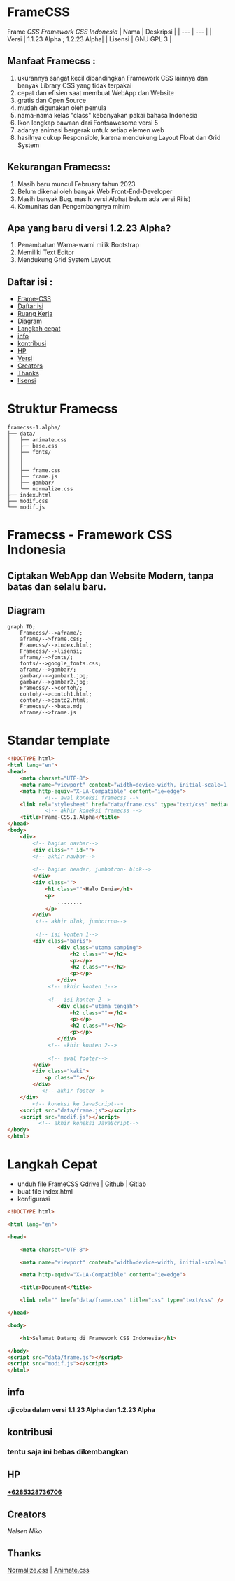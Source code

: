 # FrameCSS
Frame _CSS Framework CSS Indonesia_
| Nama | Deskripsi |
| --- | --- |
| Versi | 1.1.23 Alpha ; 1.2.23 Alpha| 
| Lisensi | GNU GPL 3 |

## Manfaat Framecss :
1. ukurannya sangat kecil dibandingkan Framework CSS lainnya dan banyak Library CSS yang tidak terpakai
2. cepat dan efisien saat membuat WebApp dan Website
3. gratis dan Open Source
4. mudah digunakan oleh pemula
5. nama-nama kelas "class" kebanyakan pakai bahasa Indonesia
6. Ikon lengkap bawaan dari Fontsawesome versi 5
7. adanya animasi bergerak untuk setiap elemen web
8. hasilnya cukup Responsible, karena mendukung Layout Float dan Grid System

## Kekurangan Framecss:
1. Masih baru muncul February tahun 2023
2. Belum dikenal oleh banyak Web Front-End-Developer
3. Masih banyak Bug, masih versi Alpha( belum ada versi Rilis)
4. Komunitas dan Pengembangnya minim

## Apa yang baru di versi 1.2.23 Alpha?
1. Penambahan Warna-warni milik Bootstrap
2. Memiliki Text Editor
3. Mendukung Grid System Layout
## Daftar isi :

- [Frame-CSS](#frame-css)
- [Daftar isi](#daftar-isi)
- [Ruang Kerja](#ruang-kerja)
- [Diagram](#diagram)
- [Langkah cepat ](#langkah-cepat)
- [info](#info)
- [kontribusi](#kontribusi)
- [HP](#hp)
- [Versi](#versi)
- [Creators](#creators)
- [Thanks](#thanks)
- [lisensi](#lisensi)

# Struktur Framecss 

  ```text
framecss-1.alpha/
├── data/
│   ├── animate.css
│   ├── base.css
│   ├── fonts/
│   │  
│   │   
│   ├── frame.css
│   ├── frame.js
│   ├── gambar/
│   └── normalize.css
├── index.html
├── modif.css
└── modif.js
  ```
# Framecss - Framework CSS Indonesia 
## Ciptakan WebApp dan Website Modern, tanpa batas dan selalu baru.
## Diagram
```mermaid
graph TD;
    Framecss/-->aframe/;
    aframe/-->frame.css;
    Framecss/-->index.html;
    Framecss/-->lisensi;
    aframe/-->fonts/;
    fonts/-->google_fonts.css;
    aframe/-->gambar/;
    gambar/-->gambar1.jpg;
    gambar/-->gambar2.jpg;
    Framecss/-->contoh/;
    contoh/-->contoh1.html;
    contoh/-->conto2.html;
    Framecss/-->baca.md;
    aframe/-->frame.js
```
# Standar template 
```html
<!DOCTYPE html>
<html lang="en">
<head>
    <meta charset="UTF-8">
    <meta name="viewport" content="width=device-width, initial-scale=1.0">
    <meta http-equiv="X-UA-Compatible" content="ie=edge">
            <!-- awal koneksi framecss -->
    <link rel="stylesheet" href="data/frame.css" type="text/css" media="all" />
            <!-- akhir koneksi framecss -->
    <title>Frame-CSS.1.Alpha</title>
</head>
<body>
    <div>
        <!-- bagian navbar-->
        <div class="" id="">
        <!-- akhir navbar-->
        
        <!-- bagian header, jumbotron- blok-->
        </div>
        <div class="">
            <h1 class="">Halo Dunia</h1>
            <p>
                ........
            </p>
        </div>
         <!-- akhir blok, jumbotron-->
         
         <!-- isi konten 1-->
        <div class="baris">
                <div class="utama samping">
                    <h2 class=""></h2>
                    <p></p>
                    <h2 class=""></h2>
                    <p></p>
                </div>
             <!-- akhir konten 1-->
             
             <!-- isi konten 2-->
                <div class="utama tengah">
                    <h2 class=""></h2>
                    <p></p>
                    <h2 class=""></h2>
                    <p></p>
                </div>
             <!-- akhir konten 2-->
             
             <!-- awal footer-->
        </div>
        <div class="kaki">
            <p class=""></p>
        </div>
           <!-- akhir footer-->
    </div>
        <!-- koneksi ke JavaScript-->
    <script src="data/frame.js"></script>
    <script src="modif.js"></script>
          <!-- akhir koneksi JavaScript-->
</body>
</html>
```
# Langkah Cepat
- unduh file FrameCSS [Gdrive](https://google.drive.com) | [Github](https://github.com/nelsenpro/aframe) | [Gitlab](https://)
- buat file index.html
- konfigurasi 
```html
<!DOCTYPE html>

<html lang="en">

<head>

    <meta charset="UTF-8">

    <meta name="viewport" content="width=device-width, initial-scale=1.0">

    <meta http-equiv="X-UA-Compatible" content="ie=edge">

    <title>Document</title>

    <link rel="" href="data/frame.css" title="css" type="text/css" />

</head>

<body>

    <h1>Selamat Datang di Framework CSS Indonesia</h1>

</body>
<script src="data/frame.js"></script>
<script src="modif.js"></script>
</html>
```

<!-- Text -->
## info
#### uji coba dalam versi 1.1.23 Alpha dan 1.2.23 Alpha 
## kontribusi 
<!-- Text -->
### tentu saja ini bebas dikembangkan
## HP
#### [+6285328736706](https://wa.me/6285328736706)
<!-- Text -->

## Creators
*Nelsen Niko*
<!-- Text -->

## Thanks
[Normalize.css](https://necolas.github.io/normalize.css/) | [Animate.css](https://animate.style/)

